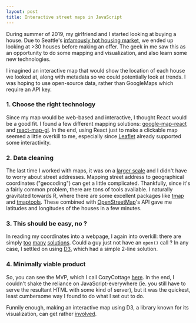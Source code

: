 ```yaml
---
layout: post
title: Interactive street maps in JavaScript
---
```


During summer of 2019, my girlfriend and I started looking at buying a house. Due to Seattle's [infamously hot housing market](https://seattlebubble.com/blog/2018/04/19/reader-comment-now-all-i-seem-to-be-able-to-afford-are-the-meth-houses/), we ended up looking at >30 houses before making an offer. The geek in me saw this as an opportunity to do some 
mapping and visualization, and also learn some new technologies.

I imagined an interactive map that would show the location of each house we looked at, along with metadata so we could potentially look at trends. I was hoping to use open-source data, rather than GoogleMaps which require an API key.

### 1. Choose the right technology

Since my map would be web-based and interactive, I thought React would be a good fit. I found a few different mapping solutions: [google-map-react](https://www.npmjs.com/package/google-map-react) and [react-map-gl](https://uber.github.io/react-map-gl). In the end, using React just to make a clickable map seemed a little overkill to me, especially since [Leaflet](https://leafletjs.com/) already supported some interactivity.  

### 2. Data cleaning

The last time I worked with maps, it was on a [larger scale](https://github.com/ptvan/nutria2007) and I didn't have to worry about street addresses. Mapping street address to geographical coordinates ("geocoding") can get a little complicated. Thankfully, since it's a fairly common problem, there are tons of tools available. I naturally gravitated towards R, where there are some excellent packages like [tmap](https://github.com/mtennekes/tmap) and [tmaptools](https://github.com/mtennekes/tmaptools). These combined with [OpenStreetMap](https://www.openstreetmap.org)'s API gave me latitudes and longitudes of the houses in a few minutes. 

### 3. This should be easy, no ?

In reading my coordinates into a webpage, I again into overkill: there are simply [too](https://www.js-tutorials.com/jquery-tutorials/reading-csv-file-using-jquery/) [many](https://www.papaparse.com/) [solutions](https://www.quora.com/What-is-the-best-way-to-read-a-CSV-file-using-JavaScript-not-JQuery). Could a guy just not have an `open()` call ? In any case, I settled on using [D3](https://github.com/d3/d3-dsv), which had a simple 2-line solution.

### 4. Minimally viable product

So, you can see the MVP, which I call CozyCottage [here](https://github.com/ptvan/cozycottage). In the end, I couldn't shake the reliance on JavaScript-everywhere (ie. you still have to serve the resultant HTML with some kind of server), but it was the quickest, least cumbersome way I found to do what I set out to do.

Funnily enough, making an interactive map using D3, a library known for its visualization, can get rather [involved](https://bl.ocks.org/mbostock/2522624ada2c1f9e0fafb75cca09442b).






